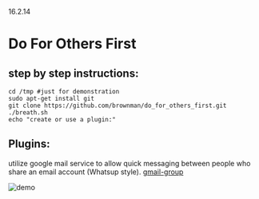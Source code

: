 16.2.14


Do For Others First
=
step by step instructions:
---------------------------------


```
cd /tmp #just for demonstration
sudo apt-get install git
git clone https://github.com/brownman/do_for_others_first.git
./breath.sh
echo "create or use a plugin:"

```

## Plugins:
utilize google mail service to allow quick messaging between people who share an email account (Whatsup style).
[gmail-group](https://github.com/brownman/do_for_others_first/tree/develop/src/plugins/gmail-group)


 ![demo](https://raw2.github.com/brownman/do_for_others_first/develop/presentations/root.gif)
